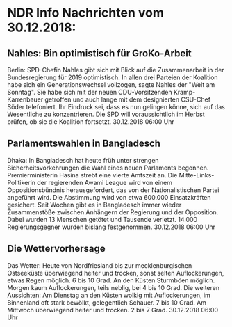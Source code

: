 # NDR Info Nachrichten vom 30.12.2018:


## Nahles: Bin optimistisch für GroKo-Arbeit
Berlin:	SPD-Chefin Nahles gibt sich mit Blick auf die Zusammenarbeit in der Bundesregierung für 2019 optimistisch. In allen drei Parteien der Koalition habe sich ein Generationswechsel vollzogen, sagte Nahles der "Welt am Sonntag". Sie habe sich mit der neuen CDU-Vorsitzenden Kramp-Karrenbauer getroffen und auch lange mit dem designierten CSU-Chef Söder telefoniert. Ihr Eindruck sei, dass es nun gelingen könne, sich auf das Wesentliche zu konzentrieren. Die SPD will voraussichtlich im Herbst prüfen, ob sie die Koalition fortsetzt. 30.12.2018 06:00 Uhr 

## Parlamentswahlen in Bangladesch
Dhaka: In Bangladesch hat heute früh unter strengen Sicherheitsvorkehrungen die Wahl eines neuen Parlaments begonnen. Premierministerin Hasina strebt eine vierte Amtszeit an. Die Mitte-Links-Politikerin der regierenden Awami League wird von einem Oppositionsbündnis herausgefordert, das von der Nationalistischen Partei angeführt wird. Die Abstimmung wird von etwa 600.000 Einsatzkräften gesichert. Seit Wochen gibt es in Bangladesch immer wieder Zusammenstöße zwischen Anhängern der Regierung und der Opposition. Dabei wurden 13 Menschen getötet und Tausende verletzt. 14.000 Regierungsgegner wurden bislang festgenommen. 30.12.2018 06:00 Uhr 

## Die Wettervorhersage
Das Wetter: Heute von Nordfriesland bis zur mecklenburgischen Ostseeküste überwiegend heiter und trocken, sonst selten Auflockerungen, etwas Regen möglich. 6 bis 10 Grad. An den Küsten Sturmböen möglich. Morgen kaum Auflockerungen, teils neblig, bei 4 bis 10 Grad. Die weiteren Aussichten: Am Dienstag an den Küsten wolkig mit Auflockerungen, im Binnenland oft stark bewölkt, gelegentlich Schauer. 7 bis 10 Grad. Am Mittwoch überwiegend heiter und trocken. 2 bis 7 Grad. 30.12.2018 06:00 Uhr 
